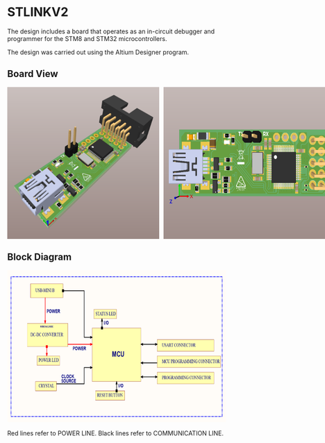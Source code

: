 # STLINKV2
 The design includes a board that operates as an in-circuit debugger and programmer for the STM8 and STM32 microcontrollers.

 The design was carried out using the Altium Designer program.

## Board View

<div style="display: flex; align-items: center;">
  <img style="margin-right: 10px;" width="350" height="350" src="https://raw.githubusercontent.com/kurtasli/STLINKV2/refs/heads/main/Images/view1.png">
  <img width="550" height="350" src="https://raw.githubusercontent.com/kurtasli/STLINKV2/refs/heads/main/Images/view2.png">
</div>


## Block Diagram

<p align="left">
  <img width="650" height="350" src="https://raw.githubusercontent.com/kurtasli/STLINKV2/refs/heads/main/Images/blockdiagram.png">
</p>

Red lines refer to POWER LINE.
Black lines refer to COMMUNICATION LINE.

